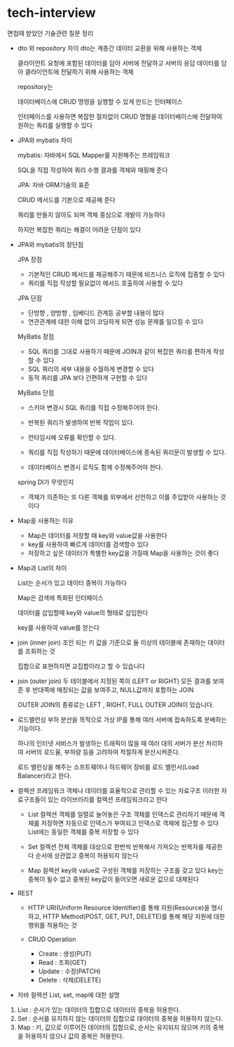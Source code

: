 # tech-interview
면접때 받았던 기술관련 질문 정리
    

- dto 와 repository 차이
    dto는 계층간 데이터 교환을 위해 사용하는 객체
    
    클라이언트 요청에 포함된 데이터를 담아 서버에 전달하고 서버의 응답 데이터를 담아 클라이언트에 전달하기 위해 사용하는 객체
    
    
    repository는 
    
    데이터베이스에 CRUD 명령을 실행할 수 있게 만드는 인터페이스
    
    인터페이스를 사용하면 복잡한 절차없이 CRUD 명형을 데이터베이스에 전달하여 원하는 쿼리를 실행할 수 있다
    
    
    

- JPA와 mybatis 차이
    
    mybatis:  자바에서 SQL Mapper를 지원해주는 프레임워크
    
    SQL을 직접 작성하여 쿼리 수행 결과를 객체와 매핑해 준다
    
    JPA: 자바 ORM기술의 표준
    
    CRUD 메서드를 기본으로 제공해 준다
    
    쿼리를 만들지 않아도 되며 객체 중심으로 개발이 가능하다
    
    하지만 복잡한 쿼리는 해결이 어려운 단점이 있다
    
    

- JPA와 mybatis의 장단점
    
    JPA 장점
    
    - 기본적인 CRUD 메서드를 제공해주기 때문에 비즈니스 로직에 집중할 수 있다
    - 쿼리를 직접 작성할 필요없이 메서드 호출하여 사용할 수 있다
    
    JPA 단점
    
    - 단방향 , 양방향 , 임베디드 관계등 공부할 내용이 많다
    - 연관관계에 대한 이해 없이 코딩하게 되면 성능 문제를 일으킬 수 있다
    
    MyBatis 장점
    
    - SQL 쿼리를 그대로 사용하기 때문에 JOIN과 같이 복잡한 쿼리를 편하게 작성할 수 있다
    - SQL 쿼리의 세부 내용을 수월하게 변경할 수 있다
    - 동적 쿼리를 JPA 보다 간편하게 구현할 수 있다
    
    MyBatis 단점

    - 스키마 변경시 SQL 쿼리를 직접 수정해주어야 한다.
    
    - 반복된 쿼리가 발생하여 반복 작업이 있다.
    
    - 런타임시에 오류를 확인할 수 있다.
    
    - 쿼리를 직접 작성하기 때문에 데이터베이스에 종속된 쿼리문이 발생할 수 있다. 
    - 데이터베이스 변경시 로직도 함께 수정해주어야 한다.
    
    
     spring DI가 무엇인지
    
    - 객체가 의존하는 또 다른 객체를 외부에서 선언하고 이를 주입받아 사용하는 것이다



- Map을 사용하는 이유
    - Map은 데이터를 저장할 때 key와 value값을 사용한다
    - key를 사용하여 빠르게 데이터를 검색할수 있다
    - 저장하고 싶은 데이터가 특별한 key값을 가질때 Map을 사용하는 것이 좋다
    

- Map과 List의 차이
    
    List는 순서가 있고 데이터 중복이 가능하다
    
    Map은 검색에 특화된 인터페이스
    
    데이터를 삽입할때 key와 value의 형태로 삽입한다
    
    key를 사용하여 value를 얻는다

- join (inner join)
  조인 되는 키 값을 기준으로 둘 이상의 테이블에 존재하는 데이터를 조회하는 것
   
  집합으로 표현하자면 교집합이라고 할 수 있습니다

- join (outer join)
  두 테이블에서 지정된 쪽의 (LEFT or RIGHT) 모든 결과를 보여준 후 반대쪽에 매칭되는 값을 보여주고, NULL값까지 포함하는 JOIN

  OUTER JOIN의 종류로는 LEFT , RIGHT, FULL OUTER JOIN이 있습니다.

- 로드밸런싱
  부하 분산을 목적으로 가상 IP를 통해 여러 서버에 접속하도록 분배하는 기능이다.

  하나의 인터넷 서비스가 발생하는 트래픽이 많을 때 여러 대의 서버가 분산 처리하여 서버의 로드율, 부하량 등을 고려하여 적절하게 분산시켜준다.

  로드 밸런싱을 해주는 소프트웨어나 하드웨어 장비를 로드 밸런서(Load Balancer)라고 한다.


- 컬렉션 프레임워크
  객체나 데이터를 효율적으로 관리할 수 있는 자료구조
  이러한 자료구조들이 있는 라이브러리를 컬렉션 프레임워크라고 한다

  - List 컬렉션
    객체를 일렬로 늘어놓은 구조
    객체를 인덱스로 관리하기 때문에 객체를 저장하면 자동으로 인덱스가 부여되고 인덱스로 객체에 접근할 수 있다
    List에는 동일한 객체를 중복 저장할 수 있다

  - Set 컬렉션
    전체 객체를 대상으로 한번씩 반복해서 가져오는 반복자를 제공한다
    순서에 상관없고 중복이 허용되지 않는다

  - Map 컬렉션
    key와 value로 구성된 객체를 저장하는 구조를 갖고 있다
    key는 중복이 될수 없고 중복된 key값이 들어오면 새로운 값으로 대체된다

- REST
  - HTTP URI(Uniform Resource Identifier)를 통해 자원(Resource)을 명시하고, HTTP Method(POST, GET, PUT, DELETE)를 통해 해당 자원에 대한 행위를 적용하는 것

  - CRUD Operation
    - Create : 생성(PUT)
    - Read : 조회(GET)
    - Update : 수정(PATCH)
    - Delete : 삭제(DELETE)


- 자바 컬렉션 List, set, map에 대한 설명
1. List : 순서가 있는 데이터의 집합으로 데이터의 중복을 허용한다.
2. Set : 순서를 유지하지 않는 데이터의 집합으로 데이터의 중복을 허용하지 않는다.
3. Map : 키, 값으로 이루어진 데이터의 집합으로, 순서는 유지되지 않으며 키의 중복을 허용하지 않으나 값의 중복은 허용한다.
  